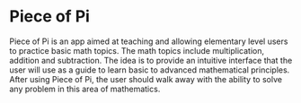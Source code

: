 # Piece of Pi

Piece of Pi is an app aimed at teaching and allowing elementary level users to practice basic math topics. The math topics include multiplication, addition and subtraction. The idea is to provide an intuitive interface that the user will use as a guide to learn basic to advanced mathematical principles. After using Piece of Pi, the user should walk away with the ability to solve any problem in this area of mathematics.
